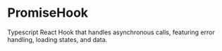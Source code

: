 # PromiseHook
Typescript React Hook that handles asynchronous calls, featuring error handling, loading states, and data.
